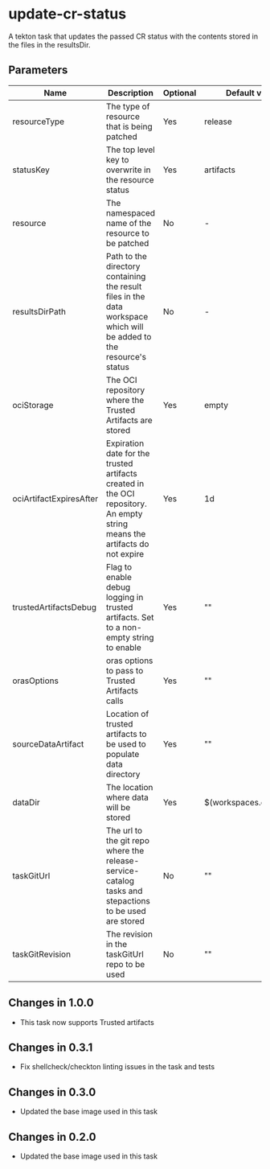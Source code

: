 # update-cr-status

A tekton task that updates the passed CR status with the contents stored in the files in the resultsDir.

## Parameters

| Name                    | Description                                                                                                                | Optional | Default value           |
|-------------------------|----------------------------------------------------------------------------------------------------------------------------|----------|-------------------------|
| resourceType            | The type of resource that is being patched                                                                                 | Yes      | release                 |
| statusKey               | The top level key to overwrite in the resource status                                                                      | Yes      | artifacts               |
| resource                | The namespaced name of the resource to be patched                                                                          | No       | -                       |
| resultsDirPath          | Path to the directory containing the result files in the data workspace which will be added to the resource's status       | No       | -                       |
| ociStorage              | The OCI repository where the Trusted Artifacts are stored                                                                  | Yes      | empty                   |
| ociArtifactExpiresAfter | Expiration date for the trusted artifacts created in the OCI repository. An empty string means the artifacts do not expire | Yes      | 1d                      |
| trustedArtifactsDebug   | Flag to enable debug logging in trusted artifacts. Set to a non-empty string to enable                                     | Yes      | ""                      |
| orasOptions             | oras options to pass to Trusted Artifacts calls                                                                            | Yes      | ""                      | 
| sourceDataArtifact      | Location of trusted artifacts to be used to populate data directory                                                        | Yes      | ""                      |
| dataDir                 | The location where data will be stored                                                                                     | Yes      | $(workspaces.data.path) |
| taskGitUrl              | The url to the git repo where the release-service-catalog tasks and stepactions to be used are stored                      | No       | ""                      |
| taskGitRevision         | The revision in the taskGitUrl repo to be used                                                                             | No       | ""                      |

## Changes in 1.0.0
* This task now supports Trusted artifacts

## Changes in 0.3.1
* Fix shellcheck/checkton linting issues in the task and tests

## Changes in 0.3.0
* Updated the base image used in this task

## Changes in 0.2.0
* Updated the base image used in this task
